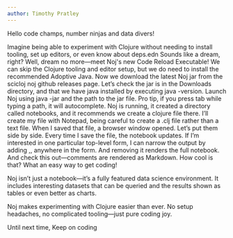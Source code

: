 ```yaml
---
author: Timothy Pratley
---
```


Hello code champs, number ninjas and data divers!

Imagine being able to experiment with Clojure without needing to install tooling, set up editors, or even know about deps.edn
Sounds like a dream, right?
Well, dream no more—meet Noj's new Code Reload Executable!
We can skip the Clojure tooling and editor setup,
but we do need to install the recommended Adoptive Java.
Now we download the latest Noj jar from the scicloj noj github releases page.
Let’s check the jar is in the Downloads directory,
and that we have java installed by executing java -version.
Launch Noj using java -jar and the path to the jar file.
Pro tip, if you press tab while typing a path, it will autocomplete.
Noj is running, it created a directory called notebooks, and it recommends we create a clojure file there.
I’ll create my file with Notepad,
being careful to create a .clj file rather than a text file.
When I saved that file, a browser window opened.
Let’s put them side by side.
Every time I save the file, the notebook updates.
If I’m interested in one particular top-level form,
I can narrow the output by adding ,, anywhere in the form.
And removing it renders the full notebook.
And check this out—comments are rendered as Markdown. How cool is that?
What an easy way to get coding!

Noj isn’t just a notebook—it’s a fully featured data science environment.
It includes interesting datasets that can be queried and the results shown as tables or even better as charts.

Noj makes experimenting with Clojure easier than ever. No setup headaches, no complicated tooling—just pure coding joy.

Until next time,
Keep on coding
